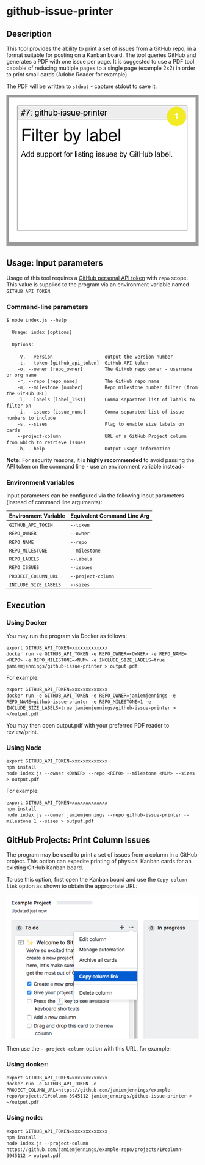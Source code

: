 # github-issue-printer

## Description

This tool provides the ability to print a set of issues from a GitHub repo, in a format suitable for posting on a Kanban board. The tool queries GitHub and generates a PDF with one issue per page. It is suggested to use a PDF tool capable of reducing multiple pages to a single page (example 2x2) in order to print small cards (Adobe Reader for example).

The PDF will be written to `stdout` - capture stdout to save it.

![Example Issue Card](./img/example-issue-card.png)

## Usage: Input parameters

Usage of this tool requires a [GitHub personal API token](https://help.github.com/articles/creating-a-personal-access-token-for-the-command-line/) with `repo` scope. This value is supplied to the program via an environment variable named `GITHUB_API_TOKEN`.

### Command-line parameters

```console
$ node index.js --help

  Usage: index [options]

  Options:

    -V, --version                   output the version number
    -t, --token [github_api_token]  GitHub API token
    -o, --owner [repo_owner]        The GitHub repo owner - username or org name
    -r, --repo [repo_name]          The GitHub repo name
    -m, --milestone [number]        Repo milestone number filter (from the GitHub URL)
    -l, --labels [label_list]       Comma-separated list of labels to filter on
    -i, --issues [issue_nums]       Comma-separated list of issue numbers to include
    -s, --sizes                     Flag to enable size labels on cards
    --project-column                URL of a GitHub Project column from which to retrieve issues
    -h, --help                      Output usage information
```

**Note:** For security reasons, it is **highly recommended** to avoid passing the API token on the command line - use an environment variable instead~

### Environment variables

Input parameters can be configured via the following input parameters (instead of command line arguments):

| Environment Variable | Equivalent Command Line Arg
| -------------------- | ---------------------------
| `GITHUB_API_TOKEN`   | `--token`
| `REPO_OWNER`         | `--owner`
| `REPO_NAME`          | `--repo`
| `REPO_MILESTONE`     | `--milestone`
| `REPO_LABELS`        | `--labels`
| `REPO_ISSUES`        | `--issues`
| `PROJECT_COLUMN_URL` | `--project-column`
| `INCLUDE_SIZE_LABELS`| `--sizes`

## Execution

### Using Docker

You may run the program via Docker as follows:

```console
export GITHUB_API_TOKEN=xxxxxxxxxxxxx
docker run -e GITHUB_API_TOKEN -e REPO_OWNER=<OWNER> -e REPO_NAME=<REPO> -e REPO_MILESTONE=<NUM> -e INCLUDE_SIZE_LABELS=true jamiemjennings/github-issue-printer > output.pdf
```

For example:

```console
export GITHUB_API_TOKEN=xxxxxxxxxxxxx
docker run -e GITHUB_API_TOKEN -e REPO_OWNER=jamiemjennings -e REPO_NAME=github-issue-printer -e REPO_MILESTONE=1 -e INCLUDE_SIZE_LABELS=true jamiemjennings/github-issue-printer > ~/output.pdf
```

You may then open output.pdf with your preferred PDF reader to review/print.

### Using Node

```console
export GITHUB_API_TOKEN=xxxxxxxxxxxxx
npm install
node index.js --owner <OWNER> --repo <REPO> --milestone <NUM> --sizes > output.pdf
```

For example:

```console
export GITHUB_API_TOKEN=xxxxxxxxxxxxx
npm install
node index.js --owner jamiemjennings --repo github-issue-printer --milestone 1 --sizes > output.pdf
```

## GitHub Projects: Print Column Issues

The program may be used to print a set of issues from a column in a GitHub project. This option can expedite printing of physical Kanban cards for an existing GitHub Kanban board.

To use this option, first open the Kanban board and use the `Copy column link` option as shown to obtain the appropriate URL:

![Get GitHub project column URL](./img/github-project-column.png)

Then use the `--project-column` option with this URL, for example:


### Using docker:

```console
export GITHUB_API_TOKEN=xxxxxxxxxxxxx
docker run -e GITHUB_API_TOKEN -e PROJECT_COLUMN_URL=https://github.com/jamiemjennings/example-repo/projects/1#column-3945112 jamiemjennings/github-issue-printer > ~/output.pdf
```

### Using node:

```console
export GITHUB_API_TOKEN=xxxxxxxxxxxxx
npm install
node index.js --project-column https://github.com/jamiemjennings/example-repo/projects/1#column-3945112 > output.pdf
```


